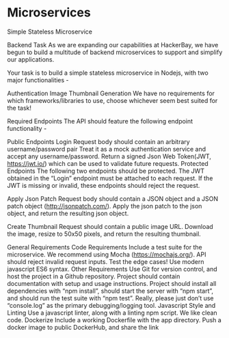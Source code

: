 # Microservices
Simple Stateless Microservice

Backend Task
As we are expanding our capabilities at HackerBay, we have begun to build a multitude of backend microservices to support and simplify our applications.

Your task is to build a simple stateless microservice in Nodejs, with two major functionalities -

Authentication
Image Thumbnail Generation
We have no requirements for which frameworks/libraries to use, choose whichever seem best suited for the task!

Required Endpoints
The API should feature the following endpoint functionality -

Public Endpoints
Login Request body should contain an arbitrary username/password pair Treat it as a mock authentication service and accept any username/password. Return a signed Json Web Token(JWT, https://jwt.io/) which can be used to validate future requests.
Protected Endpoints
The following two endpoints should be protected. The JWT obtained in the “Login” endpoint must be attached to each request. If the JWT is missing or invalid, these endpoints should reject the request.

Apply Json Patch Request body should contain a JSON object and a JSON patch object (http://jsonpatch.com/). Apply the json patch to the json object, and return the resulting json object.

Create Thumbnail Request should contain a public image URL. Download the image, resize to 50x50 pixels, and return the resulting thumbnail.

General Requirements
Code Requirements
Include a test suite for the microservice.
We recommend using Mocha (https://mochajs.org/).
API should reject invalid request inputs. Test the edge cases!
Use modern javascript ES6 syntax.
Other Requirements
Use Git for version control, and host the project in a Github repository.
Project should contain documentation with setup and usage instructions.
Project should install all dependencies with “npm install”, should start the server with “npm start”, and should run the test suite with “npm test”.
Really, please just don’t use “console.log” as the primary debugging/logging tool.
Javascript Style and Linting
Use a javascript linter, along with a linting npm script. We like clean code.
Dockerize
Include a working Dockerfile with the app directory.
Push a docker image to public DockerHub, and share the link
